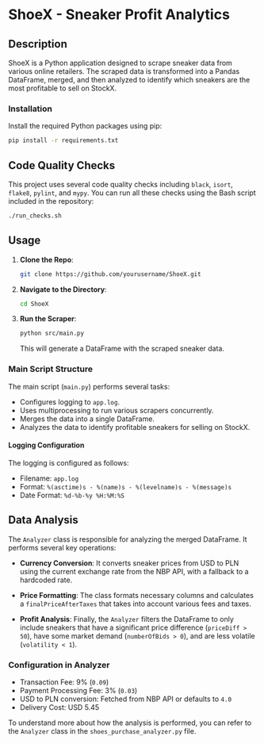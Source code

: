 # ShoeX - Sneaker Profit Analytics

## Description

ShoeX is a Python application designed to scrape sneaker data from various online retailers. The scraped data is transformed into a Pandas DataFrame, merged, and then analyzed to identify which sneakers are the most profitable to sell on StockX.

### Installation

Install the required Python packages using pip:

```bash
pip install -r requirements.txt
```

## Code Quality Checks

This project uses several code quality checks including `black`, `isort`, `flake8`, `pylint`, and `mypy`. You can run all these checks using the Bash script included in the repository:

```bash
./run_checks.sh
```

## Usage

1. **Clone the Repo**: 
    ```bash
    git clone https://github.com/yourusername/ShoeX.git
    ```
  
2. **Navigate to the Directory**:
    ```bash
    cd ShoeX
    ```

3. **Run the Scraper**:
    ```bash
    python src/main.py
    ```
   This will generate a DataFrame with the scraped sneaker data.

### Main Script Structure

The main script (`main.py`) performs several tasks:

- Configures logging to `app.log`.
- Uses multiprocessing to run various scrapers concurrently.
- Merges the data into a single DataFrame.
- Analyzes the data to identify profitable sneakers for selling on StockX.

#### Logging Configuration

The logging is configured as follows:

- Filename: `app.log`
- Format: `%(asctime)s - %(name)s - %(levelname)s - %(message)s`
- Date Format: `%d-%b-%y %H:%M:%S`

## Data Analysis

The `Analyzer` class is responsible for analyzing the merged DataFrame. It performs several key operations:

- **Currency Conversion**: It converts sneaker prices from USD to PLN using the current exchange rate from the NBP API, with a fallback to a hardcoded rate.
  
- **Price Formatting**: The class formats necessary columns and calculates a `finalPriceAfterTaxes` that takes into account various fees and taxes.
  
- **Profit Analysis**: Finally, the `Analyzer` filters the DataFrame to only include sneakers that have a significant price difference (`priceDiff > 50`), have some market demand (`numberOfBids > 0`), and are less volatile (`volatility < 1`).

### Configuration in Analyzer

- Transaction Fee: 9% (`0.09`)
- Payment Processing Fee: 3% (`0.03`)
- USD to PLN conversion: Fetched from NBP API or defaults to `4.0`
- Delivery Cost: USD 5.45

To understand more about how the analysis is performed, you can refer to the `Analyzer` class in the `shoes_purchase_analyzer.py` file.
